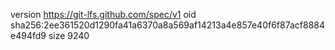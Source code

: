 version https://git-lfs.github.com/spec/v1
oid sha256:2ee361520d1290fa41a6370a8a569af14213a4e857e40f6f87acf8884e494fd9
size 9240
